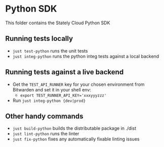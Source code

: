 # Python SDK

This folder contains the Stately Cloud Python SDK

## Running tests locally
- `just test-python` runs the unit tests
- `just integ-python` runs the python integ tests against a local backend

## Running tests against a live backend
- Get the `TEST_API_RUNNER` key for your chosen environment from Bitwarden and set it in your shell env:
  - `export TEST_RUNNER_API_KEY='xxxyyyzzz'`
- Run `just integ-python {dev|prod}`


## Other handy commands
- `just build-python` builds the distributable package in ./dist
- `just lint-python` runs the linter
- `just fix-python` fixes any automatically fixable linting issues
